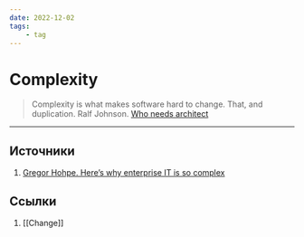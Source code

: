 ```yaml
---
date: 2022-12-02
tags:
    - tag
---
```

# Complexity

> Complexity is what makes software hard to change. That, and duplication. Ralf Johnson. [Who needs architect](https://martinfowler.com/ieeeSoftware/whoNeedsArchitect.pdf)

---

## Источники

1. [Gregor Hohpe. Here’s why enterprise IT is so complex](https://architectelevator.com/architecture/it-complexity/)

## Ссылки

1. [[Change]]
